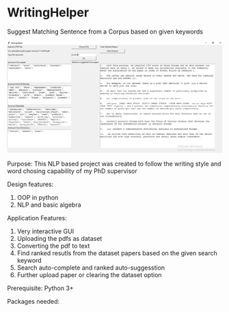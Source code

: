 # WritingHelper
Suggest Matching Sentence from a Corpus based on given keywords

![](ss_of_the_project.PNG)


Purpose: This NLP based project was created to follow the writing style and word chosing capability of my PhD supervisor


Design features:
1. OOP in python
2. NLP and basic algebra



Application Features:
  1. Very interactive GUI
  2. Uploading the pdfs as dataset
  3. Converting the pdf to text
  4. Find ranked resutls from the dataset papers based on the given search keyword
  5. Search auto-complete and ranked  auto-suggesstion
  6. Further upload paper or clearing the dataset option
  
Prerequisite: Python 3+



Packages needed: 

